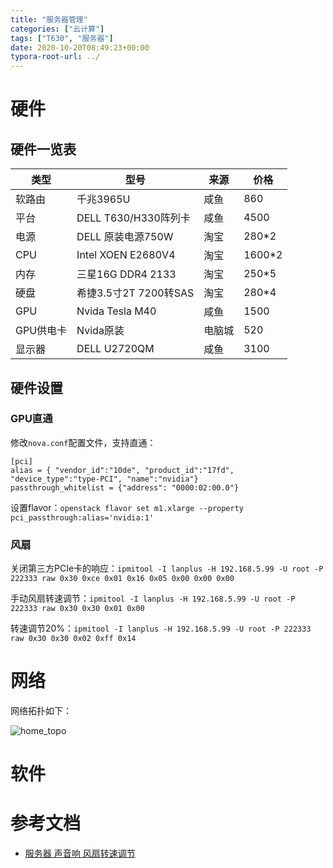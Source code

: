 ```yaml
---
title: "服务器管理"
categories: ["云计算"]
tags: ["T630", "服务器"]
date: 2020-10-20T08:49:23+00:00
typora-root-url: ../
---
```


# 硬件

## 硬件一览表

| 类型      | 型号                  | 来源   | 价格   |
| --------- | --------------------- | ------ | ------ |
| 软路由    | 千兆3965U             | 咸鱼   | 860    |
| 平台      | DELL T630/H330阵列卡  | 咸鱼   | 4500   |
| 电源      | DELL 原装电源750W     | 淘宝   | 280*2  |
| CPU       | Intel XOEN E2680V4    | 淘宝   | 1600*2 |
| 内存      | 三星16G DDR4 2133     | 淘宝   | 250*5  |
| 硬盘      | 希捷3.5寸2T 7200转SAS | 淘宝   | 280*4  |
| GPU       | Nvida Tesla M40       | 咸鱼   | 1500   |
| GPU供电卡 | Nvida原装             | 电脑城 | 520    |
| 显示器    | DELL U2720QM          | 咸鱼   | 3100   |

## 硬件设置

### GPU直通

修改`nova.conf`配置文件，支持直通：

```
[pci]
alias = { "vendor_id":"10de", "product_id":"17fd", "device_type":"type-PCI", "name":"nvidia"}
passthrough_whitelist = {"address": "0000:02:00.0"}
```

设置flavor：`openstack flavor set m1.xlarge --property pci_passthrough:alias='nvidia:1'`

### 风扇

关闭第三方PCIe卡的响应：`ipmitool -I lanplus -H 192.168.5.99 -U root -P 222333 raw 0x30 0xce 0x01 0x16 0x05 0x00 0x00 0x00`

手动风扇转速调节：`ipmitool -I lanplus -H 192.168.5.99 -U root -P 222333 raw 0x30 0x30 0x01 0x00`

转速调节20%：`ipmitool -I lanplus -H 192.168.5.99 -U root -P 222333 raw 0x30 0x30 0x02 0xff 0x14`

# 网络

网络拓扑如下：

![home_topo](/imgs/home_topo.png)

# 软件



# 参考文档

- [服务器 声音响 风扇转速调节](https://blog.csdn.net/qq_38262728/article/details/96564496)

